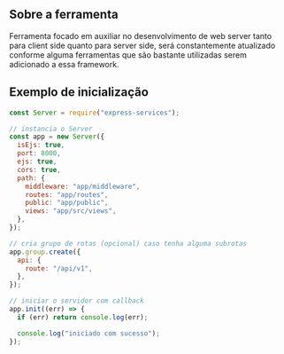 ## Sobre a ferramenta

Ferramenta focado em auxiliar no desenvolvimento de web server tanto para client side quanto para server side, será constantemente atualizado conforme alguma ferramentas que são bastante utilizadas serem adicionado a essa framework.

## Exemplo de inicialização

```js
const Server = require("express-services");

// instancia o Server
const app = new Server({
  isEjs: true,
  port: 8000,
  ejs: true,
  cors: true,
  path: {
    middleware: "app/middleware",
    routes: "app/routes",
    public: "app/public",
    views: "app/src/views",
  },
});

// cria grupo de rotas (opcional) caso tenha alguma subrotas
app.group.create({
  api: {
    route: "/api/v1",
  },
});

// iniciar o servidor com callback
app.init((err) => {
  if (err) return console.log(err);

  console.log("iniciado com sucesso");
});
```
